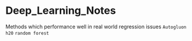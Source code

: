 # Deep_Learning_Notes
Methods which performance well in real world regression issues
`Autogluon`
`h20`
`random forest`
